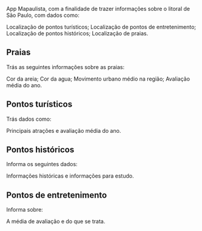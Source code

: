 App Mapaulista, com a finalidade de trazer informações sobre o litoral de São Paulo, com dados como: 

Localização de pontos turísticos;
Localização de pontos de entretenimento;
Localização de pontos históricos;
Localização de praias.

<h2>Praias</h2>

Trás as seguintes informações sobre as praias:

Cor da areia;
Cor da agua;
Movimento urbano médio na região;
Avaliação média do ano.


<h2>Pontos turísticos</h2>

Trás dados como:

Principais atrações e avaliação média do ano.

<h2>Pontos históricos</h2>

Informa os seguintes dados:

Informações históricas e informações para estudo.

<h2>Pontos de entretenimento</h2>

Informa sobre:

A média de avaliação e do que se trata.
